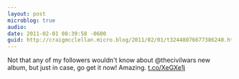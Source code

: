 ```yaml
---
layout: post
microblog: true
audio: 
date: 2011-02-01 08:39:58 -0600
guid: http://craigmcclellan.micro.blog/2011/02/01/t32448076677386240.html
---
```

Not that any of my followers wouldn't know about @thecivilwars new album, but just in case, go get it now! Amazing. [t.co/XeGXe1j](http://t.co/XeGXe1j)
